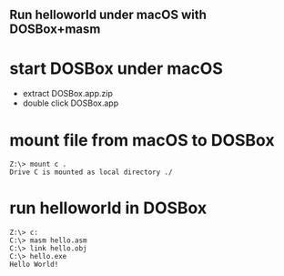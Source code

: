 Run helloworld under macOS with DOSBox+masm
--------------------------------------------

# start DOSBox under macOS

- extract DOSBox.app.zip
- double click DOSBox.app

# mount file from macOS to DOSBox

```
Z:\> mount c .
Drive C is mounted as local directory ./
```

# run helloworld in DOSBox

```
Z:\> c:
C:\> masm hello.asm
C:\> link hello.obj
C:\> hello.exe
Hello World!
```